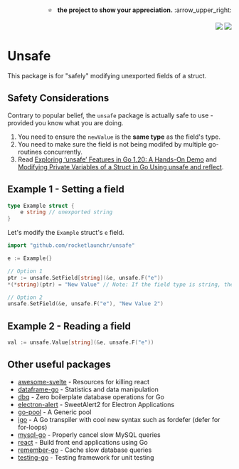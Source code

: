 <p align="right">
  ⭐ &nbsp;&nbsp;<strong>the project to show your appreciation.</strong> :arrow_upper_right:
</p>

<p align="right">
  <a href="http://godoc.org/github.com/rocketlaunchr/unsafe"><img src="http://godoc.org/github.com/rocketlaunchr/unsafe?status.svg" /></a>
  <a href="https://goreportcard.com/report/github.com/rocketlaunchr/unsafe"><img src="https://goreportcard.com/badge/github.com/rocketlaunchr/unsafe" /></a>
</p>

# Unsafe

This package is for "safely" modifying unexported fields of a struct.

## Safety Considerations

Contrary to popular belief, the `unsafe` package is actually safe to use - provided you know what
you are doing.

1. You need to ensure the `newValue` is the **same type** as the field's type.
2. You need to make sure the field is not being modifed by multiple go-routines concurrently.
3. Read [Exploring ‘unsafe’ Features in Go 1.20: A Hands-On Demo](https://medium.com/@bradford_hamilton/exploring-unsafe-features-in-go-1-20-a-hands-on-demo-7149ba82e6e1) and [Modifying Private Variables of a Struct in Go Using unsafe and reflect](https://medium.com/@darshan.na185/modifying-private-variables-of-a-struct-in-go-using-unsafe-and-reflect-5447b3019a80).
  

## Example 1 - Setting a field

```go
type Example struct {
	e string // unexported string 
}
```

Let's modify the `Example` struct's `e` field.

```go
import "github.com/rocketlaunchr/unsafe"

e := Example{}

// Option 1
ptr := unsafe.SetField[string](&e, unsafe.F("e"))
*(*string)(ptr) = "New Value" // Note: If the field type is string, then ptr must be cast to *string

// Option 2
unsafe.SetField(&e, unsafe.F("e"), "New Value 2")
```

## Example 2 - Reading a field

```go
val := unsafe.Value[string](&e, unsafe.F("e"))
```

Other useful packages
------------

- [awesome-svelte](https://github.com/rocketlaunchr/awesome-svelte) - Resources for killing react
- [dataframe-go](https://github.com/rocketlaunchr/dataframe-go) - Statistics and data manipulation
- [dbq](https://github.com/rocketlaunchr/dbq) - Zero boilerplate database operations for Go
- [electron-alert](https://github.com/rocketlaunchr/electron-alert) - SweetAlert2 for Electron Applications
- [go-pool](https://github.com/rocketlaunchr/go-pool) - A Generic pool
- [igo](https://github.com/rocketlaunchr/igo) - A Go transpiler with cool new syntax such as fordefer (defer for for-loops)
- [mysql-go](https://github.com/rocketlaunchr/mysql-go) - Properly cancel slow MySQL queries
- [react](https://github.com/rocketlaunchr/react) - Build front end applications using Go
- [remember-go](https://github.com/rocketlaunchr/remember-go) - Cache slow database queries
- [testing-go](https://github.com/rocketlaunchr/testing-go) - Testing framework for unit testing